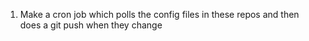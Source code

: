 1) Make a cron job which polls the config files in these repos and then does a git push when they change
